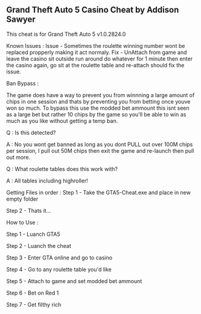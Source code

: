 Grand Theft Auto 5 Casino Cheat by Addison Sawyer
--------------------------------------------------
This cheat is for Grand Theft Auto 5 v1.0.2824.0

Known Issues : 
Issue - Sometimes the roulette winning number wont be replaced propperly making it act normaly. 
Fix - UnAttach from game and leave the casino sit outside run around do whatever for 1 minute then enter the casino again, go sit at the roulette table and re-attach should fix the issue.

Ban Bypass : 

The game does have a way to prevent you from winnning a large amount of chips in one session and thats by preventing you from betting once youve won so much.
To bypass this use the modded bet ammount this isnt seen as a large bet but rather 10 chips by the game so you'll be able to win as much as you like without getting a temp ban.

Q : Is this detected?

A : No you wont get banned as long as you dont PULL out over 100M chips per session, I pull out 50M chips then exit the game and re-launch then pull out more.

Q : What roulette tables does this work with?

A : All tables including highroller!

Getting Files in order : 
Step 1 - Take the GTA5-Cheat.exe and place in new empty folder

Step 2 - Thats it...

How to Use :

Step 1 - Luanch GTA5 

Step 2 - Luanch the cheat

Step 3 - Enter GTA online and go to casino

Step 4 - Go to any roulette table you'd like

Step 5 - Attach to game and set modded bet ammount

Step 6 - Bet on Red 1

Step 7 - Get filthy rich
